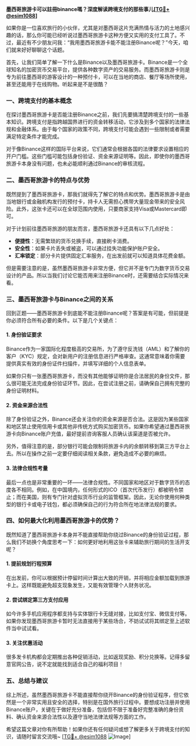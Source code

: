 **墨西哥旅游卡可以註冊binance嗎？深度解读跨境支付的那些事儿[[TG💪+ @esim1088](https://t.me/s/esim1088)]**

如果你是一位喜欢旅行的小伙伴，尤其是对墨西哥这片充满热情与活力的土地感兴趣的话，那么你可能已经听说过墨西哥旅游卡这种方便又实用的支付工具了。不过，最近有不少朋友问我：“我用墨西哥旅游卡能不能注册Binance呢？”今天，咱们就来好好聊聊这个话题。

首先，让我们简单了解一下什么是Binance以及墨西哥旅游卡。Binance是一个全球知名的加密货币交易平台，提供各种数字资产的交易服务。而墨西哥旅游卡则是专为前往墨西哥的游客设计的一种预付卡，可以在当地的商店、餐厅等场所使用，甚至还能用于在线购物。听起来是不是很酷？

### **一、跨境支付的基本概念**

在探讨墨西哥旅游卡是否能注册Binance之前，我们先要搞清楚跨境支付的一些基本知识。跨境支付是指跨越国界进行的资金转移活动，它涉及到多个国家的法律法规和金融体系。由于每个国家的政策不同，跨境支付可能会遇到一些限制或者需要满足特定条件才能完成。

对于像Binance这样的国际平台来说，它们通常会根据各国的法律要求设置相应的开户门槛。这些门槛可能包括身份验证、资金来源证明等。因此，即使你的墨西哥旅游卡本身没有问题，也未必能顺利通过Binance的审核流程。

### **二、墨西哥旅游卡的特点与优势**

既然提到了墨西哥旅游卡，那我们就得先了解它的特点和优势。墨西哥旅游卡是由当地银行或金融机构发行的预付卡，持卡人无需担心携带大量现金带来的安全风险。此外，这张卡还可以在全球范围内使用，只要商家支持Visa或Mastercard即可。

对于计划前往墨西哥旅游的朋友而言，墨西哥旅游卡还具有以下几点好处：
- **便捷性**：无需繁琐的货币兑换手续，直接刷卡消费。
- **安全性**：如果卡片丢失或被盗，可以通过挂失功能保护账户安全。
- **汇率锁定**：部分卡片提供固定汇率服务，在出发前就可以知道具体花费金额。

但是需要注意的是，虽然墨西哥旅游卡非常方便，但它并不是专门为数字货币交易设计的产品。所以当我们讨论它能否用来注册Binance时，还需要结合实际情况来看。

### **三、墨西哥旅游卡与Binance之间的关系**

回到正题——墨西哥旅游卡到底能不能注册Binance呢？答案是有可能，但前提是你必须符合所有必要的条件。以下是几个关键点：

#### 1. 身份验证要求
Binance作为一家国际化程度极高的交易所，为了遵守反洗钱（AML）和了解你的客户（KYC）规定，会对新用户的注册信息进行严格审查。这通常意味着你需要提供真实有效的身份证件扫描件，并填写详细的个人信息表单。

如果你只有一张墨西哥旅游卡，而没有其他能够证明你是合法居民的身份文件，那么很可能无法完成身份验证环节。因此，在尝试注册之前，请确保自己拥有完整的身份证明材料。

#### 2. 资金来源合法性
除了身份验证之外，Binance还会关注你的资金来源是否合法。这是因为某些国家和地区禁止使用信用卡或其他非传统方式购买加密货币。如果你希望通过墨西哥旅游卡向Binance账户充值，最好提前咨询客服人员确认该渠道是否被允许。

另外，值得注意的是，部分银行可能会限制将旅游卡内的余额转移到第三方平台上去。所以在操作之前一定要仔细阅读相关条款，避免造成不必要的麻烦。

#### 3. 法律合规性考量
最后一点也是非常重要的一环——法律合规性。不同国家和地区对于数字货币的态度各不相同。例如，在中国境内，任何形式的ICO（首次代币发行）都被明令禁止；而在美国，则有专门针对虚拟货币行业的监管框架。因此，无论你使用何种类型的银行卡或电子钱包，都必须确保自己的行为符合所在地法律法规的要求。

### **四、如何最大化利用墨西哥旅游卡的优势？**

既然知道了墨西哥旅游卡本身并不能直接帮助你绕过Binance的身份验证过程，那么我们不妨换个角度思考一下：如何更好地利用这张卡来辅助旅行期间的生活开支呢？

#### 1. 提前规划行程预算
在出发前，你可以根据预计停留时间计算出大致的开销，并将相应金额加载到旅游卡上。这样既能避免超支现象发生，又能有效管理个人财务状况。

#### 2. 尝试绑定第三方支付应用
如今许多手机应用程序都支持与实体银行卡无缝对接，比如支付宝、微信支付等。如果你发现墨西哥旅游卡暂时无法直接用于某些场合，不妨试试将其绑定至上述软件当中试试看。

#### 3. 关注优惠活动
很多发卡机构都会定期推出各种促销活动，比如返现奖励、积分兑换等。记得多留意官网公告，说不定就能找到适合自己的福利项目！

### **五、总结与建议**

综上所述，虽然墨西哥旅游卡不能直接帮你绕开Binance的身份验证程序，但它依然是一个非常实用且安全的选择，特别是在国外旅行过程中。要想成功注册并使用Binance账户，关键在于做好充分准备，包括但不限于准备好完整准确的身份资料、确认资金来源合法性以及遵守当地法律法规等方面的工作。

希望这篇文章对你有所帮助！如果你还有任何疑问或想了解更多关于跨境支付的知识，请随时留言交流哦~ [[TG💪+ @esim1088](https://t.me/s/esim1088) ![Image](https://i.postimg.cc/4NQfJmqS/Snipaste-2025-05-13-00-14-12.png)]